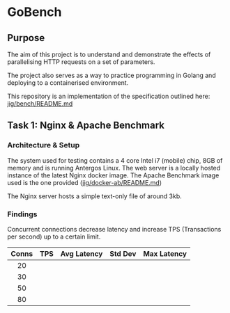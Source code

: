# GoBench
## Purpose

The aim of this project is to understand and demonstrate the effects of parallelising HTTP requests on a set of parameters. 

The project also serves as a way to practice programming in Golang and deploying to a containerised environment.

This repository is an implementation of the specification outlined here: [jig/bench/README.md](https://github.com/jig/bench)

## Task 1: Nginx & Apache Benchmark

### Architecture & Setup

The system used for testing contains a 4 core Intel i7 (mobile) chip, 8GB of memory and is running Antergos Linux. The web server is a locally hosted instance of the latest Nginx docker image. The Apache Benchmark image used is the one provided ([jig/docker-ab/README.md](https://github.com/jig/docker-ab)) 

The Nginx server hosts a simple text-only file of around 3kb.

### Findings

Concurrent connections decrease latency and increase TPS (Transactions per second) up to a certain limit. 


| Conns | TPS | Avg Latency | Std Dev | Max Latency |
| :---: | :-: | :---------: | :-----: | :---------: |
| 20    |     |             |         |             |
| 30    |     |             |         |             |
| 50    |     |             |         |             |
| 80    |     |             |         |             |